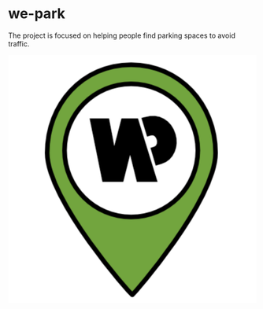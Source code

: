 # we-park
The project is focused on helping people find parking spaces to avoid traffic.


![Mi foto](website/img/favoricon.svg)

